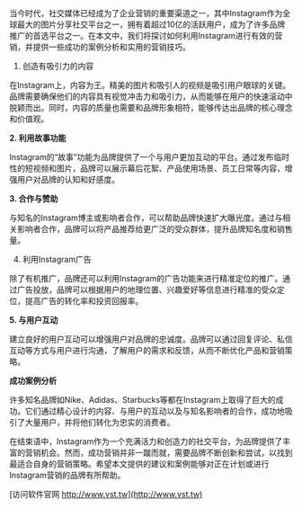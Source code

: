 当今时代，社交媒体已经成为了企业营销的重要渠道之一，其中Instagram作为全球最大的图片分享社交平台之一，拥有着超过10亿的活跃用户，成为了许多品牌推广的首选平台之一。在本文中，我们将探讨如何利用Instagram进行有效的营销，并提供一些成功的案例分析和实用的营销技巧。

1. 创造有吸引力的内容

在Instagram上，内容为王。精美的图片和吸引人的视频是吸引用户眼球的关键。品牌需要确保他们的内容具有视觉冲击力和吸引力，从而能够在用户的快速滚动中脱颖而出。同时，内容的质量也需要和品牌形象相符，能够传达出品牌的核心理念和价值观。

**2. 利用故事功能**

Instagram的“故事”功能为品牌提供了一个与用户更加互动的平台。通过发布临时性的短视频和图片，品牌可以展示幕后花絮、产品使用场景、员工日常等内容，增强用户对品牌的认知和好感度。

**3. 合作与赞助**

与知名的Instagram博主或影响者合作，可以帮助品牌快速扩大曝光度。通过与相关影响者合作，品牌可以将产品推荐给更广泛的受众群体，提升品牌知名度和销售量。

4. 利用Instagram广告

除了有机推广，品牌还可以利用Instagram的广告功能来进行精准定位的推广。通过广告投放，品牌可以根据用户的地理位置、兴趣爱好等信息进行精准的受众定位，提高广告的转化率和投资回报率。

**5. 与用户互动**

建立良好的用户互动可以增强用户对品牌的忠诚度。品牌可以通过回复评论、私信互动等方式与用户进行沟通，了解用户的需求和反馈，从而不断优化产品和营销策略。

**成功案例分析**

许多知名品牌如Nike、Adidas、Starbucks等都在Instagram上取得了巨大的成功。它们通过精心设计的内容、与用户的互动以及与知名影响者的合作，成功地吸引了大量用户，并将他们转化为忠实的消费者。

在结束语中，Instagram作为一个充满活力和创造力的社交平台，为品牌提供了丰富的营销机会。然而，成功营销并非一蹴而就，需要品牌不断创新和尝试，以找到最适合自身的营销策略。希望本文提供的建议和案例能够对正在计划或进行Instagram营销的品牌有所帮助。


[访问软件官网 http://www.vst.tw](http://www.vst.tw)
